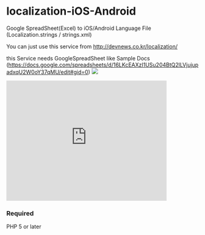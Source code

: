 # localization-iOS-Android
Google SpreadSheet(Excel) to iOS/Android Language File (Localization.strings / strings.xml)

You can just use this service from http://devnews.co.kr/localization/

this Service needs GoogleSpreadSheet like Sample Docs
(https://docs.google.com/spreadsheets/d/16LKcEAXzI1USu204BtQ2lLVjujupadxqU2W0oY37qMU/edit#gid=0)
<img src="http://devnews.co.kr/localization/img/guide/mainImage.png"><br>
<iframe width="420" height="315" src="https://www.youtube.com/embed/y2JVFnTXddg" frameborder="0" allowfullscreen></iframe>


### Required
PHP 5 or later